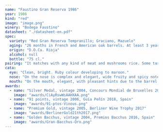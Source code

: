 ```yaml
---
name: "Faustino Gran Reserva 1986"
year: 1986
kind: "red"
image: "image.png"
winery: "Bodega Faustino"
datasheet: "./datasheet-en.pdf"
spec:
  variety: "Red Gran Reserva Tempranillo; Graciano, Mazuelo"
  aging: "26 months in French and American oak barrels. At least 3 years in the bottle"
  origin: "D.O.Ca. Rioja"
  alcohol: null
  bottle: "75 cl."
pairing: "It matches with any kind of meat and mushrooms rice. Some tasty or oily fish such as tuna or cod. Medium-aged cheese such as emmental or gruyere."
cata:
  eye: "Clean, bright. Ruby colour developing to maroon."
  nose: "On the nose is complex and elegant, wide fruity and spicy notes."
  mouth: "On the mouth, elegant, with pleasant hints due to the barrel ageing. Long and silky finish."
awards:
  - name: "Silver Medal, vintage 2004, Concours Mondial de Bruxelles 2016, Belguim"
    image: "awards/CiAyRswWsAAHXAA.png"
  - name: "91 points, vintage 2006, Guía Peñín 2018, Spain"
    image: "awards/91-ptos-Vinous.png"
  - name: "Premium Gold, vintage 2005, Berliner Wine Trophy 2017"
    image: "awards/BerlinerGold21th2017.png"
  - name: "Golden Bacchus, vintage 2004, Premios Bacchus 2016, Spain"
    image: "awards/Gran-Bacchus-Oro.png"
---
```

